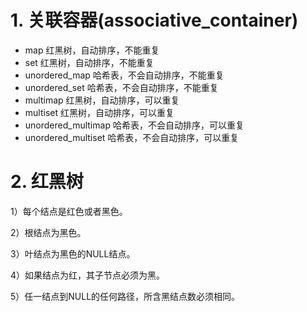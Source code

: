 # 1. 关联容器(associative_container)
- map                红黑树，自动排序，不能重复
- set                红黑树，自动排序，不能重复
- unordered_map      哈希表，不会自动排序，不能重复
- unordered_set      哈希表，不会自动排序，不能重复
- multimap           红黑树，自动排序，可以重复
- multiset           红黑树，自动排序，可以重复
- unordered_multimap 哈希表，不会自动排序，可以重复
- unordered_multiset 哈希表，不会自动排序，可以重复

# 2. 红黑树
1）每个结点是红色或者黑色。

2）根结点为黑色。

3）叶结点为黑色的NULL结点。

4）如果结点为红，其子节点必须为黑。

5）任一结点到NULL的任何路径，所含黑结点数必须相同。
